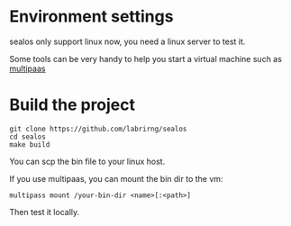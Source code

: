 # Environment settings

sealos only support linux now, you need a linux server to test it.

Some tools can be very handy to help you start a virtual machine such as [multipaas](https://multipass.run/)

# Build the project

```shell script
git clone https://github.com/labrirng/sealos
cd sealos
make build
```

You can scp the bin file to your linux host. 

If you use multipaas, you can mount the bin dir to the vm:
```shell script
multipass mount /your-bin-dir <name>[:<path>]
```

Then test it locally.